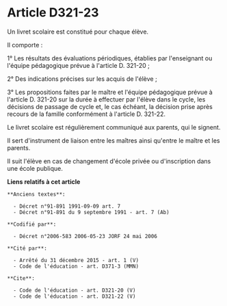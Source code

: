 # Article D321-23

Un livret scolaire est constitué pour chaque élève. 

Il comporte : 

1° Les résultats des évaluations périodiques, établies par l'enseignant ou l'équipe pédagogique prévue à l'article D.
321-20 ; 

2° Des indications précises sur les acquis de l'élève ; 

3° Les propositions faites par le maître et l'équipe pédagogique prévue à l'article D. 321-20 sur la durée à effectuer par
l'élève dans le cycle, les décisions de passage de cycle et, le cas échéant, la décision prise après recours de la famille
conformément à l'article D. 321-22. 

Le livret scolaire est régulièrement communiqué aux parents, qui le signent. 

Il sert d'instrument de liaison entre les maîtres ainsi qu'entre le maître et les parents. 

Il suit l'élève en cas de changement d'école privée ou d'inscription dans une école publique.

**Liens relatifs à cet article**

	**Anciens textes**:

	  - Décret n°91-891 1991-09-09 art. 7
	  - Décret n°91-891 du 9 septembre 1991 - art. 7 (Ab)

	**Codifié par**:

	  - Décret n°2006-583 2006-05-23 JORF 24 mai 2006

	**Cité par**:

	  - Arrêté du 31 décembre 2015 - art. 1 (V)
	  - Code de l'éducation - art. D371-3 (MMN)

	**Cite**:

	  - Code de l'éducation - art. D321-20 (V)
	  - Code de l'éducation - art. D321-22 (V)
